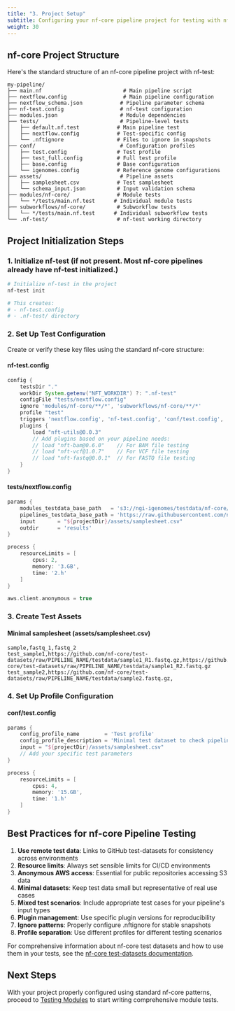 ```yaml
---
title: "3. Project Setup"
subtitle: Configuring your nf-core pipeline project for testing with nf-test
weight: 30
---
```


## nf-core Project Structure

Here's the standard structure of an nf-core pipeline project with nf-test:

```
my-pipeline/
├── main.nf                          # Main pipeline script
├── nextflow.config                  # Main pipeline configuration
├── nextflow_schema.json            # Pipeline parameter schema
├── nf-test.config                  # nf-test configuration
├── modules.json                    # Module dependencies
├── tests/                          # Pipeline-level tests
│   ├── default.nf.test            # Main pipeline test
│   ├── nextflow.config            # Test-specific config
│   └── .nftignore                 # Files to ignore in snapshots
├── conf/                           # Configuration profiles
│   ├── test.config                # Test profile
│   ├── test_full.config           # Full test profile
│   ├── base.config                # Base configuration
│   └── igenomes.config            # Reference genome configurations
├── assets/                         # Pipeline assets
│   ├── samplesheet.csv            # Test samplesheet
│   └── schema_input.json          # Input validation schema
├── modules/nf-core/               # Module tests
│   └── */tests/main.nf.test      # Individual module tests
├── subworkflows/nf-core/          # Subworkflow tests
│   └── */tests/main.nf.test      # Individual subworkflow tests
└── .nf-test/                      # nf-test working directory
```

## Project Initialization Steps

### 1. Initialize nf-test (if not present. Most nf-core pipelines already have nf-test initialized.)

```bash
# Initialize nf-test in the project
nf-test init

# This creates:
# - nf-test.config
# - .nf-test/ directory
```

### 2. Set Up Test Configuration

Create or verify these key files using the standard nf-core structure:

#### nf-test.config
```groovy
config {
    testsDir "."
    workDir System.getenv("NFT_WORKDIR") ?: ".nf-test"
    configFile "tests/nextflow.config"
    ignore 'modules/nf-core/**/*', 'subworkflows/nf-core/**/*'
    profile "test"
    triggers 'nextflow.config', 'nf-test.config', 'conf/test.config', 'tests/nextflow.config', 'tests/.nftignore'
    plugins {
        load "nft-utils@0.0.3"
        // Add plugins based on your pipeline needs:
        // load "nft-bam@0.6.0"    // For BAM file testing
        // load "nft-vcf@1.0.7"    // For VCF file testing
        // load "nft-fastq@0.0.1"  // For FASTQ file testing
    }
}
```

#### tests/nextflow.config
```groovy
params {
    modules_testdata_base_path   = 's3://ngi-igenomes/testdata/nf-core/modules/'
    pipelines_testdata_base_path = 'https://raw.githubusercontent.com/nf-core/test-datasets/PIPELINE_NAME/'
    input       = "${projectDir}/assets/samplesheet.csv"
    outdir      = 'results'
}

process {
    resourceLimits = [
        cpus: 2,
        memory: '3.GB',
        time: '2.h'
    ]
}

aws.client.anonymous = true
```

### 3. Create Test Assets

#### Minimal samplesheet (assets/samplesheet.csv)
```csv
sample,fastq_1,fastq_2
test_sample1,https://github.com/nf-core/test-datasets/raw/PIPELINE_NAME/testdata/sample1_R1.fastq.gz,https://github.com/nf-core/test-datasets/raw/PIPELINE_NAME/testdata/sample1_R2.fastq.gz
test_sample2,https://github.com/nf-core/test-datasets/raw/PIPELINE_NAME/testdata/sample2.fastq.gz,
```

### 4. Set Up Profile Configuration

#### conf/test.config
```groovy
params {
    config_profile_name        = 'Test profile'
    config_profile_description = 'Minimal test dataset to check pipeline function'
    input = "${projectDir}/assets/samplesheet.csv"
    // Add your specific test parameters
}

process {
    resourceLimits = [
        cpus: 4,
        memory: '15.GB',
        time: '1.h'
    ]
}
```

## Best Practices for nf-core Pipeline Testing

1. **Use remote test data**: Links to GitHub test-datasets for consistency across environments
2. **Resource limits**: Always set sensible limits for CI/CD environments
3. **Anonymous AWS access**: Essential for public repositories accessing S3 data
4. **Minimal datasets**: Keep test data small but representative of real use cases
5. **Mixed test scenarios**: Include appropriate test cases for your pipeline's input types
6. **Plugin management**: Use specific plugin versions for reproducibility
7. **Ignore patterns**: Properly configure .nftignore for stable snapshots
8. **Profile separation**: Use different profiles for different testing scenarios

For comprehensive information about nf-core test datasets and how to use them in your tests, see the [nf-core test-datasets documentation](https://nf-co.re/docs/tutorials/tests_and_test_data/test_data).


## Next Steps

With your project properly configured using standard nf-core patterns, proceed to [Testing Modules](./04_testing_modules.md) to start writing comprehensive module tests.